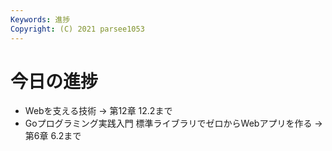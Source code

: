 ```yaml
---
Keywords: 進捗
Copyright: (C) 2021 parsee1053
---
```


# 今日の進捗
* Webを支える技術 → 第12章 12.2まで
* Goプログラミング実践入門 標準ライブラリでゼロからWebアプリを作る → 第6章 6.2まで
